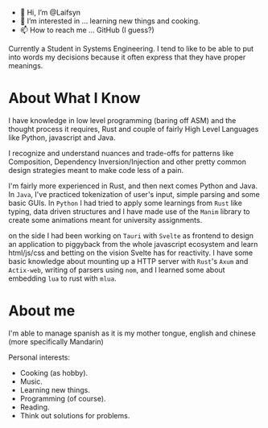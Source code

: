 - 👋 Hi, I’m @Laifsyn
- 👀 I’m interested in ... learning new things and cooking.
- 📫 How to reach me ... GitHub (I guess?)
<!-- - 💞️ I’m looking to collaborate on ... Interesting projects -->


Currently a Student in Systems Engineering. I tend to like to be able to put into words my decisions because it often express that they have proper meanings.


# About What I Know

I have knowledge in low level programming (baring off ASM) and the thought process it requires, Rust and couple of fairly High Level Languages like Python, javascript and Java. 

I recognize and understand nuances and trade-offs for patterns like Composition, Dependency Inversion/Injection and other pretty common design strategies meant to make code less of a pain.

I'm fairly more experienced in Rust, and then next comes Python and Java. In `Java`, I've practiced tokenization of user's input, simple parsing and some basic GUIs. In `Python` I had tried to apply some learnings from `Rust` like typing, data driven structures and I have made use of the `Manim` library to create some animations meant for university assignments.

on the side I had been working on `Tauri` with `Svelte` as frontend to design an application to piggyback from the whole javascript ecosystem and learn html/js/css and betting on the vision Svelte has for reactivity. I have some basic knowledge about mounting up a HTTP server with `Rust`'s `Axum` and `Actix-web`, writing of parsers using `nom`, and I learned some about embedding `lua` to rust with `mlua`.

# About me

I'm able to manage spanish as it is my mother tongue, english and chinese (more specifically Mandarin)

Personal interests:
- Cooking (as hobby).
- Music.
- Learning new things.
- Programming (of course).
- Reading.
- Think out solutions for problems.
  


<!---
Laifsyn/Laifsyn is a ✨ special ✨ repository because its `README.md` (this file) appears on your GitHub profile.
You can click the Preview link to take a look at your changes.
--->
